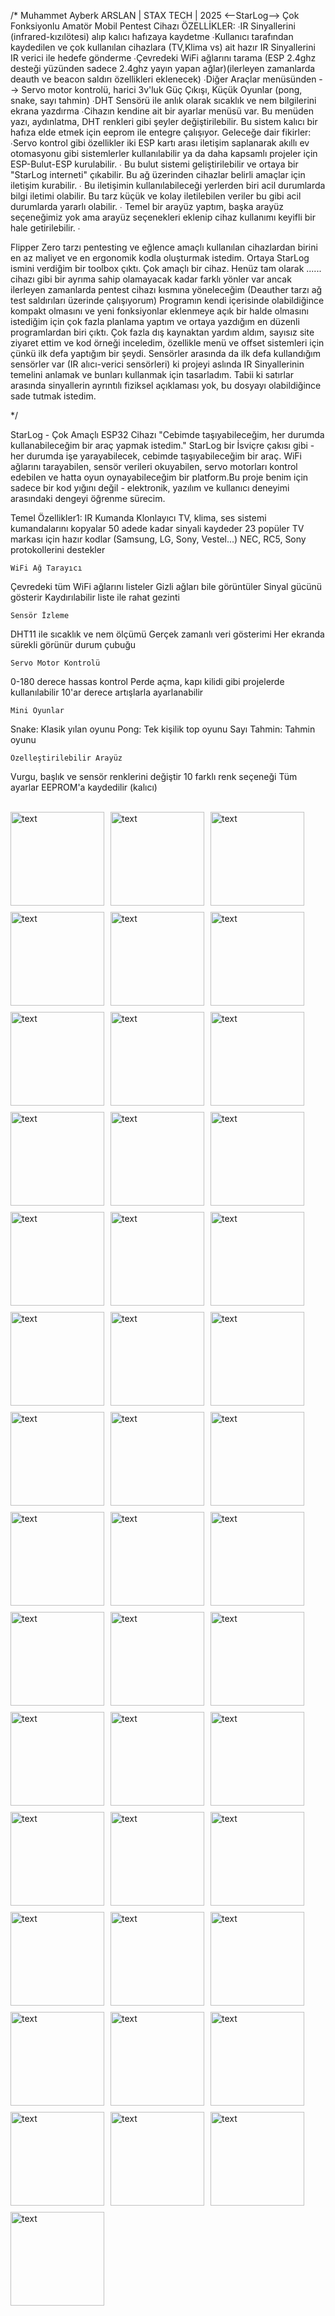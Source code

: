 
/* Muhammet Ayberk ARSLAN | STAX TECH | 2025
<--StarLog--> Çok Fonksiyonlu Amatör Mobil Pentest Cihazı
ÖZELLİKLER: ∙IR Sinyallerini (infrared-kızılötesi) alıp kalıcı hafızaya kaydetme ∙Kullanıcı tarafından kaydedilen ve çok kullanılan cihazlara (TV,Klima vs) ait hazır IR Sinyallerini IR verici ile hedefe gönderme ∙Çevredeki WiFi ağlarını tarama (ESP 2.4ghz desteği yüzünden sadece 2.4ghz yayın yapan ağlar)(ilerleyen zamanlarda deauth ve beacon saldırı özellikleri eklenecek) ∙Diğer Araçlar menüsünden --> Servo motor kontrolü, harici 3v'luk Güç Çıkışı, Küçük Oyunlar (pong, snake, sayı tahmin) ∙DHT Sensörü ile anlık olarak sıcaklık ve nem bilgilerini ekrana yazdırma ∙Cihazın kendine ait bir ayarlar menüsü var. Bu menüden yazı, aydınlatma, DHT renkleri gibi şeyler değiştirilebilir. Bu sistem kalıcı bir hafıza elde etmek için eeprom ile entegre çalışıyor.
Geleceğe dair fikirler: ∙Servo kontrol gibi özellikler iki ESP kartı arası iletişim saplanarak akıllı ev otomasyonu gibi sistemlerler kullanılabilir ya da daha kapsamlı projeler için ESP-Bulut-ESP kurulabilir. ∙ Bu bulut sistemi geliştirilebilir ve ortaya bir "StarLog interneti" çıkabilir. Bu ağ üzerinden cihazlar belirli amaçlar için iletişim kurabilir. ∙ Bu iletişimin kullanılabileceği yerlerden biri acil durumlarda bilgi iletimi olabilir. Bu tarz küçük ve kolay iletilebilen veriler bu gibi acil durumlarda yararlı olabilir. ∙ Temel bir arayüz yaptım, başka arayüz seçeneğimiz yok ama arayüz seçenekleri eklenip cihaz kullanımı keyifli bir hale getirilebilir. ∙

Flipper Zero tarzı pentesting ve eğlence amaçlı kullanılan cihazlardan birini en az maliyet ve en ergonomik kodla oluşturmak istedim. Ortaya StarLog ismini verdiğim bir toolbox çıktı. Çok amaçlı bir cihaz. Henüz tam olarak ...... cihazı gibi bir ayrıma sahip olamayacak kadar farklı yönler var ancak ilerleyen zamanlarda pentest cihazı kısmına yöneleceğim (Deauther tarzı ağ test saldırıları üzerinde çalışıyorum) Programın kendi içerisinde olabildiğince kompakt olmasını ve yeni fonksiyonlar eklenmeye açık bir halde olmasını istediğim için çok fazla planlama yaptım ve ortaya yazdığım en düzenli programlardan biri çıktı. Çok fazla dış kaynaktan yardım aldım, sayısız site ziyaret ettim ve kod örneği inceledim, özellikle menü ve offset sistemleri için çünkü ilk defa yaptığım bir şeydi. Sensörler arasında da ilk defa kullandığım sensörler var (IR alıcı-verici sensörleri) ki projeyi aslında IR Sinyallerinin temelini anlamak ve bunları kullanmak için tasarladım. Tabii ki satırlar arasında sinyallerin ayrıntılı fiziksel açıklaması yok, bu dosyayı olabildiğince sade tutmak istedim.

*/

StarLog - Çok Amaçlı ESP32 Cihazı "Cebimde taşıyabileceğim, her durumda kullanabileceğim bir araç yapmak istedim." StarLog bir İsviçre çakısı gibi - her durumda işe yarayabilecek, cebimde taşıyabileceğim bir araç. WiFi ağlarını tarayabilen, sensör verileri okuyabilen, servo motorları kontrol edebilen ve hatta oyun oynayabileceğim bir platform.Bu proje benim için sadece bir kod yığını değil - elektronik, yazılım ve kullanıcı deneyimi arasındaki dengeyi öğrenme sürecim.

Temel Özellikler1: IR Kumanda Klonlayıcı TV, klima, ses sistemi kumandalarını kopyalar 50 adede kadar sinyali kaydeder 23 popüler TV markası için hazır kodlar (Samsung, LG, Sony, Vestel...) NEC, RC5, Sony protokollerini destekler

    WiFi Ağ Tarayıcı

Çevredeki tüm WiFi ağlarını listeler Gizli ağları bile görüntüler Sinyal gücünü gösterir Kaydırılabilir liste ile rahat gezinti

    Sensör İzleme

DHT11 ile sıcaklık ve nem ölçümü Gerçek zamanlı veri gösterimi Her ekranda sürekli görünür durum çubuğu

    Servo Motor Kontrolü

0-180 derece hassas kontrol Perde açma, kapı kilidi gibi projelerde kullanılabilir 10'ar derece artışlarla ayarlanabilir

    Mini Oyunlar

Snake: Klasik yılan oyunu Pong: Tek kişilik top oyunu Sayı Tahmin: Tahmin oyunu

    Özelleştirilebilir Arayüz

Vurgu, başlık ve sensör renklerini değiştir 10 farklı renk seçeneği Tüm ayarlar EEPROM'a kaydedilir (kalıcı)


<br>
<div style="display: flex; flex-wrap: wrap; gap: 10px;">
<img src="https://raw.githubusercontent.com/ayberkarslan/starlog/refs/heads/main/images/1.jpg" width="150" alt="text">
<img src="https://raw.githubusercontent.com/ayberkarslan/starlog/refs/heads/main/images/2.jpg" width="150" alt="text">
<img src="https://raw.githubusercontent.com/ayberkarslan/starlog/refs/heads/main/images/3.jpg" width="150" alt="text">
<img src="https://raw.githubusercontent.com/ayberkarslan/starlog/refs/heads/main/images/4.jpg" width="150" alt="text">
<img src="https://raw.githubusercontent.com/ayberkarslan/starlog/refs/heads/main/images/5.jpg" width="150" alt="text">
<img src="https://raw.githubusercontent.com/ayberkarslan/starlog/refs/heads/main/images/6.jpg" width="150" alt="text">
<img src="https://raw.githubusercontent.com/ayberkarslan/starlog/refs/heads/main/images/7.jpg" width="150" alt="text">
<img src="https://raw.githubusercontent.com/ayberkarslan/starlog/refs/heads/main/images/8.jpg" width="150" alt="text">
<img src="https://raw.githubusercontent.com/ayberkarslan/starlog/refs/heads/main/images/9.jpg" width="150" alt="text">
<img src="https://raw.githubusercontent.com/ayberkarslan/starlog/refs/heads/main/images/10.jpg" width="150" alt="text">
<img src="https://raw.githubusercontent.com/ayberkarslan/starlog/refs/heads/main/images/11.jpg" width="150" alt="text">
<img src="https://raw.githubusercontent.com/ayberkarslan/starlog/refs/heads/main/images/12.jpg" width="150" alt="text">
<img src="https://raw.githubusercontent.com/ayberkarslan/starlog/refs/heads/main/images/13.jpg" width="150" alt="text">
<img src="https://raw.githubusercontent.com/ayberkarslan/starlog/refs/heads/main/images/14.jpg" width="150" alt="text">
<img src="https://raw.githubusercontent.com/ayberkarslan/starlog/refs/heads/main/images/15.jpg" width="150" alt="text">
<img src="https://raw.githubusercontent.com/ayberkarslan/starlog/refs/heads/main/images/16.jpg" width="150" alt="text">
<img src="https://raw.githubusercontent.com/ayberkarslan/starlog/refs/heads/main/images/17.jpg" width="150" alt="text">
<img src="https://raw.githubusercontent.com/ayberkarslan/starlog/refs/heads/main/images/18.jpg" width="150" alt="text">
<img src="https://raw.githubusercontent.com/ayberkarslan/starlog/refs/heads/main/images/19.jpg" width="150" alt="text">
<img src="https://raw.githubusercontent.com/ayberkarslan/starlog/refs/heads/main/images/20.jpg" width="150" alt="text">
<img src="https://raw.githubusercontent.com/ayberkarslan/starlog/refs/heads/main/images/21.jpg" width="150" alt="text">
<img src="https://raw.githubusercontent.com/ayberkarslan/starlog/refs/heads/main/images/22.jpg" width="150" alt="text">
<img src="https://raw.githubusercontent.com/ayberkarslan/starlog/refs/heads/main/images/23.jpg" width="150" alt="text">
<img src="https://raw.githubusercontent.com/ayberkarslan/starlog/refs/heads/main/images/24.jpg" width="150" alt="text">
<img src="https://raw.githubusercontent.com/ayberkarslan/starlog/refs/heads/main/images/25.jpg" width="150" alt="text">
<img src="https://raw.githubusercontent.com/ayberkarslan/starlog/refs/heads/main/images/26.jpg" width="150" alt="text">
<img src="https://raw.githubusercontent.com/ayberkarslan/starlog/refs/heads/main/images/27.jpg" width="150" alt="text">
<img src="https://raw.githubusercontent.com/ayberkarslan/starlog/refs/heads/main/images/28.jpg" width="150" alt="text">
<img src="https://raw.githubusercontent.com/ayberkarslan/starlog/refs/heads/main/images/29.jpg" width="150" alt="text">
<img src="https://raw.githubusercontent.com/ayberkarslan/starlog/refs/heads/main/images/30.jpg" width="150" alt="text">
<img src="https://raw.githubusercontent.com/ayberkarslan/starlog/refs/heads/main/images/31.jpg" width="150" alt="text">
<img src="https://raw.githubusercontent.com/ayberkarslan/starlog/refs/heads/main/images/32.jpg" width="150" alt="text">
<img src="https://raw.githubusercontent.com/ayberkarslan/starlog/refs/heads/main/images/33.jpg" width="150" alt="text">
<img src="https://raw.githubusercontent.com/ayberkarslan/starlog/refs/heads/main/images/34.jpg" width="150" alt="text">
<img src="https://raw.githubusercontent.com/ayberkarslan/starlog/refs/heads/main/images/35.jpg" width="150" alt="text">
<img src="https://raw.githubusercontent.com/ayberkarslan/starlog/refs/heads/main/images/36.jpg" width="150" alt="text">
<img src="https://raw.githubusercontent.com/ayberkarslan/starlog/refs/heads/main/images/37.jpg" width="150" alt="text">
<img src="https://raw.githubusercontent.com/ayberkarslan/starlog/refs/heads/main/images/38.jpg" width="150" alt="text">
<img src="https://raw.githubusercontent.com/ayberkarslan/starlog/refs/heads/main/images/39.jpg" width="150" alt="text">
<img src="https://raw.githubusercontent.com/ayberkarslan/starlog/refs/heads/main/images/40.jpg" width="150" alt="text">
<img src="https://raw.githubusercontent.com/ayberkarslan/starlog/refs/heads/main/images/41.jpg" width="150" alt="text">
<img src="https://raw.githubusercontent.com/ayberkarslan/starlog/refs/heads/main/images/42.jpg" width="150" alt="text">
<img src="https://raw.githubusercontent.com/ayberkarslan/starlog/refs/heads/main/images/43.jpg" width="150" alt="text">
</div>
